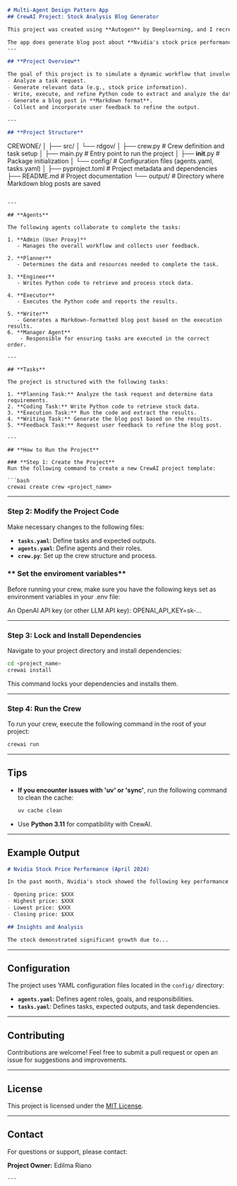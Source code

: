 ```markdown
# Multi-Agent Design Pattern App
## CrewAI Project: Stock Analysis Blog Generator

This project was created using **Autogen** by Deeplearning, and I recreated using  **CrewAI** .  CrewAI's structured YAML-based configuration and workflow management, so it's easier to work with.

The app does generate blog post about **Nvidia's stock price performance** using multiple multiple specialize AI agents. It demonstrates the power of hierarchical agent-based task management, where agents take on different roles to complete complex tasks.
---

## **Project Overview**

The goal of this project is to simulate a dynamic workflow that involves multiple AI agents to:
- Analyze a task request.
- Generate relevant data (e.g., stock price information).
- Write, execute, and refine Python code to extract and analyze the data.
- Generate a blog post in **Markdown format**.
- Collect and incorporate user feedback to refine the output.

---

## **Project Structure**

```
CREWONE/
│
├── src/
│   └── rdgov/
│       ├── crew.py        # Crew definition and task setup
│       ├── main.py        # Entry point to run the project
│       ├── __init__.py    # Package initialization
│       └── config/        # Configuration files (agents.yaml, tasks.yaml)
│
├── pyproject.toml         # Project metadata and dependencies
├── README.md              # Project documentation
└── output/                # Directory where Markdown blog posts are saved
```

---

## **Agents**

The following agents collaborate to complete the tasks:

1. **Admin (User Proxy)**  
   - Manages the overall workflow and collects user feedback.
   
2. **Planner**  
   - Determines the data and resources needed to complete the task.

3. **Engineer**  
   - Writes Python code to retrieve and process stock data.

4. **Executor**  
   - Executes the Python code and reports the results.

5. **Writer**  
   - Generates a Markdown-formatted blog post based on the execution results.
6. **Manager Agent**
    - Responsible for ensuring tasks are executed in the correct order.

---

## **Tasks**

The project is structured with the following tasks:

1. **Planning Task:** Analyze the task request and determine data requirements.
2. **Coding Task:** Write Python code to retrieve stock data.
3. **Execution Task:** Run the code and extract the results.
4. **Writing Task:** Generate the blog post based on the results.
5. **Feedback Task:** Request user feedback to refine the blog post.

---

## **How to Run the Project**

### **Step 1: Create the Project**
Run the following command to create a new CrewAI project template:

```bash
crewai create crew <project_name>
```

---

### **Step 2: Modify the Project Code**
Make necessary changes to the following files:
- **`tasks.yaml`**: Define tasks and expected outputs.
- **`agents.yaml`**: Define agents and their roles.
- **`crew.py`**: Set up the crew structure and process.

### ** Set the enviroment variables**

Before running your crew, make sure you have the following keys set as environment variables in your .env file:

An OpenAI API key (or other LLM API key): OPENAI_API_KEY=sk-...

---

### **Step 3: Lock and Install Dependencies**
Navigate to your project directory and install dependencies:

```bash
cd <project_name>
crewai install
```

This command locks your dependencies and installs them.

---

### **Step 4: Run the Crew**
To run your crew, execute the following command in the root of your project:

```bash
crewai run
```

---

## **Tips**

- **If you encounter issues with 'uv' or 'sync'**, run the following command to clean the cache:
  ```bash
  uv cache clean
  ```

- Use **Python 3.11** for compatibility with CrewAI.

---

## **Example Output**

```markdown
# Nvidia Stock Price Performance (April 2024)

In the past month, Nvidia's stock showed the following key performance trends:

- Opening price: $XXX
- Highest price: $XXX
- Lowest price: $XXX
- Closing price: $XXX

## Insights and Analysis

The stock demonstrated significant growth due to...
```

---

## **Configuration**

The project uses YAML configuration files located in the `config/` directory:

- **`agents.yaml`**: Defines agent roles, goals, and responsibilities.
- **`tasks.yaml`**: Defines tasks, expected outputs, and task dependencies.

---

## **Contributing**

Contributions are welcome! Feel free to submit a pull request or open an issue for suggestions and improvements.

---

## **License**

This project is licensed under the [MIT License](LICENSE).

---

## **Contact**

For questions or support, please contact:

**Project Owner:** Edilma Riano  

```
---
